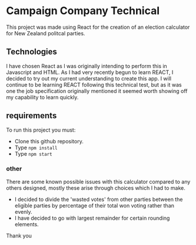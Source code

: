 # Campaign Company Technical

This project was made using React for the creation of an election calculator for New Zealand politcal parties.

## Technologies

I have chosen React as I was originally intending to perform this in Javascript and HTML. As I had very recently begun to learn REACT, I decided to try out my current understanding to create this app. I will continue to be learning REACT following this technical test, but as it was one the job specification originally mentioned it seemed worth showing off my capability to learn quickly.

## requirements

To run this project you must:

- Clone this github repository.
- Type `npm install`
- Type `npm start`

### other

There are some known possible issues with this calculator compared to any others designed, mostly these arise through choices which I had to make.

- I decided to divide the 'wasted votes' from other parties between the eligible parties by percentage of their total won voting rather than evenly.
- I have decided to go with largest remainder for certain rounding elements.

Thank you
